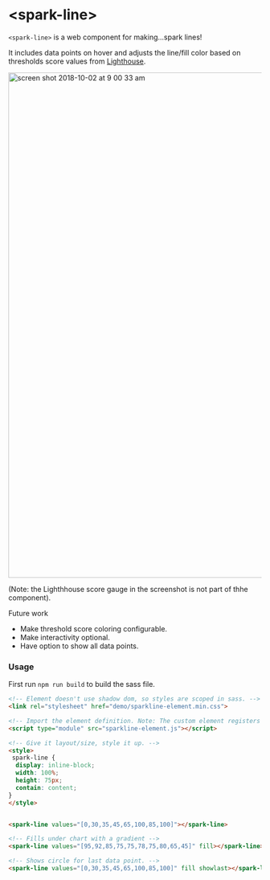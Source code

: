 # &lt;spark-line>
`<spark-line>` is a web component for making...spark lines!

It includes data points on hover and adjusts the line/fill color based 
on thresholds score values from [Lighthouse](https://github.com/GoogleChrome/lighthouse).

<img width="1005" alt="screen shot 2018-10-02 at 9 00 33 am" src="https://user-images.githubusercontent.com/238208/46361086-a8063680-c621-11e8-8db7-89e57bb6c40f.png">

(Note: the Lighthhouse score gauge in the screenshot is not part of thhe component).

Future work
- Make threshold score coloring configurable.
- Make interactivity optional.
- Have option to show all data points.

### Usage

First run `npm run build` to build the sass file.

```html
<!-- Element doesn't use shadow dom, so styles are scoped in sass. -->
<link rel="stylesheet" href="demo/sparkline-element.min.css">

<!-- Import the element definition. Note: The custom element registers itself. -->
<script type="module" src="sparkline-element.js"></script>

<!-- Give it layout/size, style it up. -->
<style>
 spark-line {
  display: inline-block;
  width: 100%;
  height: 75px;
  contain: content;
}
</style>


<spark-line values="[0,30,35,45,65,100,85,100]"></spark-line>

<!-- Fills under chart with a gradient -->
<spark-line values="[95,92,85,75,75,78,75,80,65,45]" fill></spark-line>

<!-- Shows circle for last data point. -->
<spark-line values="[0,30,35,45,65,100,85,100]" fill showlast></spark-line>
```
